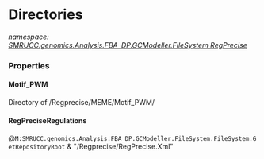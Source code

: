 ﻿# Directories
_namespace: [SMRUCC.genomics.Analysis.FBA_DP.GCModeller.FileSystem.RegPrecise](./index.md)_






### Properties

#### Motif_PWM
Directory of /Regprecise/MEME/Motif_PWM/
#### RegPreciseRegulations
@``M:SMRUCC.genomics.Analysis.FBA_DP.GCModeller.FileSystem.FileSystem.GetRepositoryRoot`` & "/Regprecise/RegPrecise.Xml"
